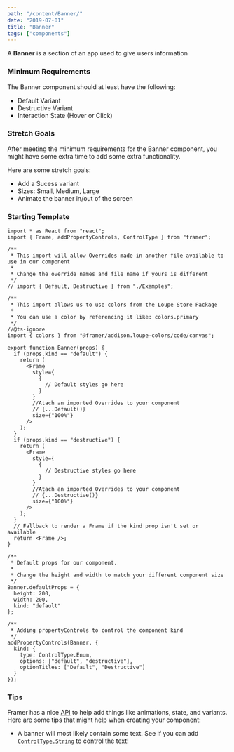 ```yaml
---
path: "/content/Banner/"
date: "2019-07-01"
title: "Banner"
tags: ["components"]
---
```


A **Banner** is a section of an app used to give users information

### Minimum Requirements

The Banner component should at least have the following:

- Default Variant
- Destructive Variant
- Interaction State (Hover or Click)

### Stretch Goals

After meeting the minimum requirements for the Banner component, you might have some extra time to add some extra functionality.

Here are some stretch goals:

- Add a Sucess variant
- Sizes: Small, Medium, Large
- Animate the banner in/out of the screen

### Starting Template

```tsx
import * as React from "react";
import { Frame, addPropertyControls, ControlType } from "framer";

/**
 * This import will allow Overrides made in another file available to use in our component
 *
 * Change the override names and file name if yours is different
 */
// import { Default, Destructive } from "./Examples";

/**
 * This import allows us to use colors from the Loupe Store Package
 *
 * You can use a color by referencing it like: colors.primary
 */
//@ts-ignore
import { colors } from "@framer/addison.loupe-colors/code/canvas";

export function Banner(props) {
  if (props.kind == "default") {
    return (
      <Frame
        style={
          {
            // Default styles go here
          }
        }
        //Atach an imported Overrides to your component
        // {...Default()}
        size={"100%"}
      />
    );
  }
  if (props.kind == "destructive") {
    return (
      <Frame
        style={
          {
            // Destructive styles go here
          }
        }
        //Atach an imported Overrides to your component
        // {...Destructive()}
        size={"100%"}
      />
    );
  }
  // Fallback to render a Frame if the kind prop isn't set or available
  return <Frame />;
}

/**
 * Default props for our component.
 *
 * Change the height and width to match your different component size
 */
Banner.defaultProps = {
  height: 200,
  width: 200,
  kind: "default"
};

/**
 * Adding propertyControls to control the component kind
 */
addPropertyControls(Banner, {
  kind: {
    type: ControlType.Enum,
    options: ["default", "destructive"],
    optionTitles: ["Default", "Destructive"]
  }
});
```

### Tips

Framer has a nice [API](https://www.framer.com/api/) to help add things like animations, state, and variants. Here are some tips that might help when creating your component:

- A banner will most likely contain some text. See if you can add [`ControlType.String`](https://www.framer.com/api/property-controls/#string) to control the text!
